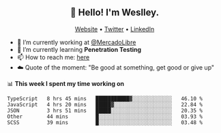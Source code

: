 <h2 align="center">👋 Hello! I'm Weslley.</h2>
<p align="center">
  <a href="http://weslleyneri.com.br">Website</a> •
  <a href="https://twitter.com/Weslley_Neri">Twitter</a> •
  <a href="https://www.linkedin.com/in/weslley-neri-3658908b">LinkedIn</a>
</p>


- 🔭 I’m currently working at [@MercadoLibre](https://github.com/mercadolibre)
- 🌱 I’m currently learning **Penetration Testing**
- 📫 How to reach me: [here](mailto:weslley39@gmail.com)
- ☁️ Quote of the moment: "Be good at something, get good or give up"

📊 **This week I spent my time working on**
<!--START_SECTION:waka-->

```text
TypeScript   8 hrs 45 mins   ███████████▓░░░░░░░░░░░░░   46.10 %
JavaScript   4 hrs 20 mins   █████▓░░░░░░░░░░░░░░░░░░░   22.84 %
JSON         3 hrs 51 mins   █████░░░░░░░░░░░░░░░░░░░░   20.35 %
Other        44 mins         █░░░░░░░░░░░░░░░░░░░░░░░░   03.93 %
SCSS         39 mins         █░░░░░░░░░░░░░░░░░░░░░░░░   03.48 %
```

<!--END_SECTION:waka-->

<!-- Inspired by https://github.com/gruselhaus/gruselhaus -->